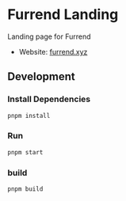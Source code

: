 # Furrend Landing

Landing page for Furrend

- Website: [furrend.xyz](https://www.furrend.xyz)

## Development

### Install Dependencies

```bash
pnpm install
```

### Run

```bash
pnpm start
```

### build

```bash
pnpm build
```
